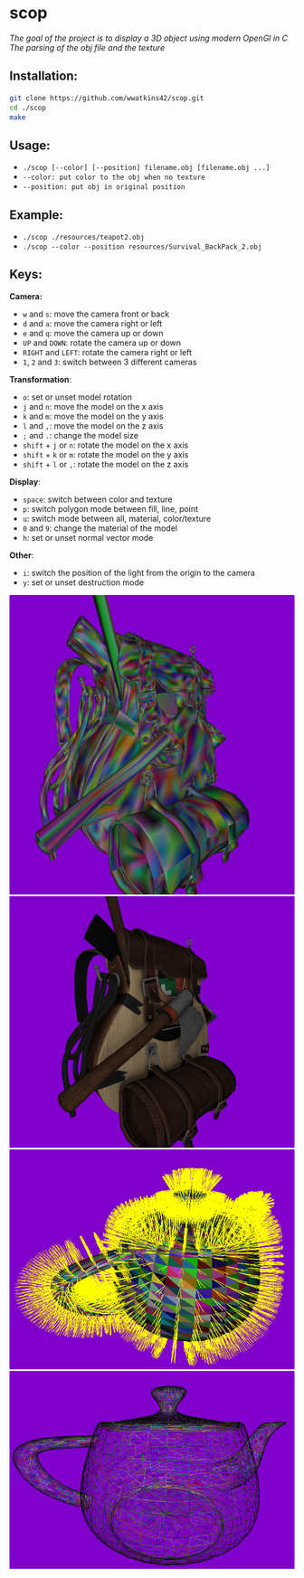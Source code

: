 # scop

_The goal of the project is to display a 3D object using modern OpenGl in C_
_The parsing of the obj file and the texture_

## Installation:

```sh
git clone https://github.com/wwatkins42/scop.git
cd ./scop
make
```

## Usage:
* `./scop [--color] [--position] filename.obj [filename.obj ...]`
* `--color: put color to the obj when no texture`
* `--position: put obj in original position`

## Example:
* `./scop ./resources/teapot2.obj`
* `./scop --color --position resources/Survival_BackPack_2.obj`

## Keys:
__Camera:__
* `w` and `s`: move the camera front or back
* `d` and `a`: move the camera right or left
* `e` and `q`: move the camera up or down
* `UP` and `DOWN`: rotate the camera up or down
* `RIGHT` and `LEFT`: rotate the camera right or left
* `1`, `2` and `3`: switch between 3 different cameras

__Transformation__:
* `o`: set or unset model rotation
* `j` and `n`: move the model on the x axis
* `k` and `m`: move the model on the y axis
* `l` and `,`: move the model on the z axis
* `;` and `.`: change the model size
* `shift` + `j` or `n`: rotate the model on the x axis
* `shift` + `k` or `m`: rotate the model on the y axis
* `shift` + `l` or `,`: rotate the model on the z axis

__Display__:
* `space`: switch between color and texture
* `p`: switch polygon mode between fill, line, point
* `u`: switch mode between all, material, color/texture
* `0` and `9`: change the material of the model
* `h`: set or unset normal vector mode

__Other__:
* `i`: switch the position of the light from the origin to the camera
* `y`: set or unset destruction mode

![Backpack color](https://github.com/Dunk4n/scop/blob/master/resources/img/backpack_color.png)
![Backpack texture](https://github.com/Dunk4n/scop/blob/master/resources/img/backpack_texture.png)
![Teapot normal vector](https://github.com/Dunk4n/scop/blob/master/resources/img/teapot_normal_vector.png)
![Teapot mesh](https://github.com/Dunk4n/scop/blob/master/resources/img/teapot_mesh.png)
